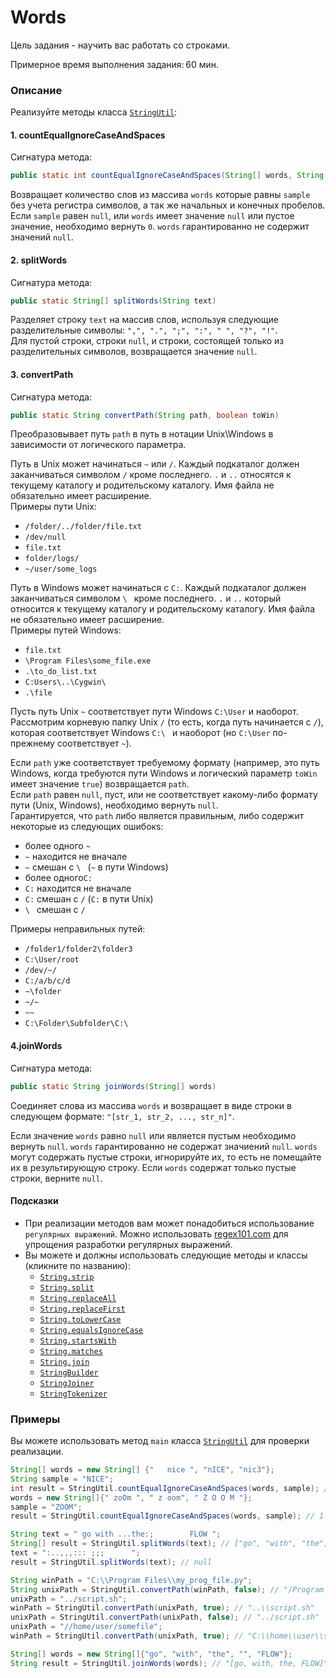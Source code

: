 # Words

Цель задания - научить вас работать со строками. 

Примерное время выполнения задания: 60 мин.

### Описание

Реализуйте методы класса [`StringUtil`](src/main/java/com/epam/rd/autotasks/words/StringUtil.java):

#### 1. countEqualIgnoreCaseAndSpaces
Сигнатура метода:
```java
public static int countEqualIgnoreCaseAndSpaces(String[] words, String sample)
```
Возвращает количество слов из массива `words` которые равны `sample` без учета регистра символов, а так же начальных и конечных пробелов.\
Если `sample` равен `null`, или `words` имеет значение `null` или пустое значение, необходимо вернуть `0`. `words` гарантированно не содержит значений `null`.

#### 2. splitWords
Сигнатура метода:
```java
public static String[] splitWords(String text)
```
Разделяет строку `text` на массив слов, используя следующие разделительные символы: `",", ".", ";", ":", " ", "?", "!"`.\
Для пустой строки, строки `null`, и строки, состоящей только из разделительных символов, возвращается значение `null`.

#### 3. convertPath
Сигнатура метода:
```java
public static String convertPath(String path, boolean toWin)
```
Преобразовывает путь `path` в путь в нотации Unix\Windows в зависимости от логического параметра.

Путь в Unix может начинаться `~` или `/`. Каждый подкаталог должен заканчиваться символом `/` кроме последнего.
`.` и `..` относятся к текущему каталогу и родительскому каталогy.
Имя файла не обязательно имеет расширение.\
Примеры пути Unix:
- `/folder/../folder/file.txt`
- `/dev/null`
- `file.txt`
- `folder/logs/`
- `~/user/some_logs`

Путь в Windows может начинаться с `C:`. Каждый подкаталог должен заканчиваться символом `\ ` кроме последнего.
`.` и `..` который относится к текущему каталогу и родительскому каталогу.
Имя файла не обязательно имеет расширение.\
Примеры путей Windows:
- `file.txt`
- `\Program Files\some_file.exe`
- `.\to_do_list.txt`
- `C:Users\..\Cygwin\ `
- `.\file`

Пусть путь Unix  `~` соответствует пути Windows `C:\User` и наоборот.\
Рассмотрим корневую папку Unix `/` (то есть, когда путь начинается с `/`), которая соответствует Windows `C:\ ` и наоборот 
(но `C:\User` по-прежнему соответствует  `~`).

Если `path` уже соответствует требуемому формату (например, это путь Windows, когда требуются пути Windows и логический параметр `toWin` имеет значение `true`) возвращается `path`.\
Если `path` равен `null`, пуст, или не соответствует какому-либо формату пути (Unix, Windows), необходимо вернуть `null`.\
Гарантируется, что `path` либо является правильным, либо содержит некоторые из следующих ошибокs:
- более одного `~`
- `~` находится не вначале
- `~` смешан с `\ ` (`~` в пути Windows)
- более одного`C:`
- `C:` находится не вначале
- `C:` смешан с `/` (`C:` в пути Unix)
- `\ ` смешан с `/`

Примеры неправильных путей:
- `/folder1/folder2\folder3`
- `C:\User/root`
- `/dev/~/`
- `C:/a/b/c/d`
- `~\folder`
- `~/~`
- `~~`
- `C:\Folder\Subfolder\C:\ `

#### 4.joinWords
Сигнатура метода:
```java
public static String joinWords(String[] words)
```
Соединяет слова из массива `words` и возвращает в виде строки в следующем формате: `"[str_1, str_2, ..., str_n]"`.

Если значение `words` равно `null` или является пустым необходимо вернуть `null`. `words` гарантированно не содержат значиений `null`. `words` могут содержать пустые строки, игнорируйте их, то есть не помещайте их в результирующую строку. Если `words` содержат только пустые строки, верните `null`.

#### Подсказки
- При реализации методов вам может понадобиться использование `регулярных выражений`. Можно использовать [regex101.com](https://regex101.com/) для упрощения разработки регулярных выражений.
- Вы можете и должны использовать следующие методы и классы (кликните по названию):
    - [`String.strip`](https://docs.oracle.com/en/java/javase/11/docs/api/java.base/java/lang/String.html#strip())
    - [`String.split`](https://docs.oracle.com/en/java/javase/11/docs/api/java.base/java/lang/String.html#split(java.lang.String))
    - [`String.replaceAll`](https://docs.oracle.com/en/java/javase/11/docs/api/java.base/java/lang/String.html#replaceAll(java.lang.String,java.lang.String))
    - [`String.replaceFirst`](https://docs.oracle.com/en/java/javase/11/docs/api/java.base/java/lang/String.html#replaceFirst(java.lang.String,java.lang.String))
    - [`String.toLowerCase`](https://docs.oracle.com/en/java/javase/11/docs/api/java.base/java/lang/String.html#toLowerCase())
    - [`String.equalsIgnoreCase`](https://docs.oracle.com/en/java/javase/11/docs/api/java.base/java/lang/String.html#equalsIgnoreCase(java.lang.String))
    - [`String.startsWith`](https://docs.oracle.com/en/java/javase/11/docs/api/java.base/java/lang/String.html#startsWith(java.lang.String))
    - [`String.matches`](https://docs.oracle.com/en/java/javase/11/docs/api/java.base/java/lang/String.html#matches(java.lang.String))
    - [`String.join`](https://docs.oracle.com/en/java/javase/11/docs/api/java.base/java/lang/String.html#join(java.lang.CharSequence,java.lang.CharSequence...))
    - [`StringBuilder`](https://docs.oracle.com/en/java/javase/11/docs/api/java.base/java/lang/StringBuilder.html)
    - [`StringJoiner`](https://docs.oracle.com/en/java/javase/11/docs/api/java.base/java/util/StringJoiner.html)
    - [`StringTokenizer`](https://docs.oracle.com/en/java/javase/11/docs/api/java.base/java/util/StringTokenizer.html)

### Примеры 
Вы можете использовать метод `main` класса [`StringUtil`](src/main/java/com/epam/rd/autotasks/words/StringUtil.java)
для проверки реализации.

```java
String[] words = new String[] {"   nice ", "nICE", "nic3"};
String sample = "NICE";
int result = StringUtil.countEqualIgnoreCaseAndSpaces(words, sample); // 2
words = new String[]{" zoOm ", " z oom", " Z O O M "};
sample = "ZOOM";
result = StringUtil.countEqualIgnoreCaseAndSpaces(words, sample); // 1
```

```java
String text = " go with ...the:;        FLOW ";
String[] result = StringUtil.splitWords(text); // ["go", "with", "the", "FLOW"]
text = ":..,,,::: ;;;      ";
result = StringUtil.splitWords(text); // null
```

```java
String winPath = "C:\\Program Files\\my_prog_file.py";
String unixPath = StringUtil.convertPath(winPath, false); // "/Program Files/my_prog_file.py"
unixPath = "../script.sh";
winPath = StringUtil.convertPath(unixPath, true); // "..\\script.sh"
unixPath = StringUtil.convertPath(unixPath, false); // "../script.sh"
unixPath = "//home/user/somefile";
winPath = StringUtil.convertPath(unixPath, true); // "C:\\home\\user\\somefile"
```

```java
String[] words = new String[]{"go", "with", "the", "", "FLOW"};
String result = StringUtil.joinWords(words); // "[go, with, the, FLOW]"
```

